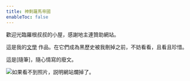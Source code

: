 ```yaml
---
title: 神剩羅馬帝國
enableToc: false
---
```


歡迎光臨羅根叔叔的小屋，感謝地主連贊助網站。

這是我的[文學](https://logan-of-suburbia.github.io/quartz/tags/%E6%96%87%E5%AD%B8/) 作品。在它們成為黑歷史被我刪掉之前，不妨看看，且看且珍惜。

這是[隨筆]，隨心情寫的廢文。

![如果看不到照片，説明網站爛掉了。](https://scontent.fkul15-1.fna.fbcdn.net/v/t39.30808-6/285982956_1070949353830083_2148659921024060908_n.jpg?_nc_cat=106&ccb=1-7&_nc_sid=e3f864&_nc_ohc=FrvouyNkXeAAX9Un_lR&_nc_ht=scontent.fkul15-1.fna&oh=00_AfDRMKSRiz9WXZecpDTxhCRerXatAKyFVJKYFug3_pcChA&oe=638508FB)

